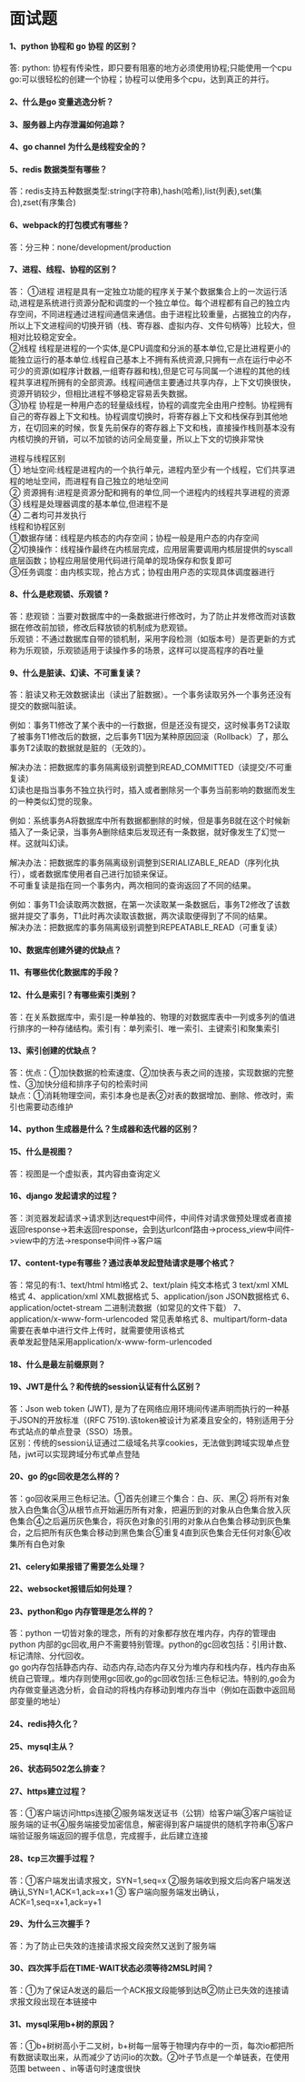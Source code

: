 # 面试题
#### 1、python 协程和 go 协程 的区别？  
答: python: 协程有传染性，即只要有阻塞的地方必须使用协程;只能使用一个cpu
    go:可以很轻松的创建一个协程；协程可以使用多个cpu，达到真正的并行。 
#### 2、什么是go 变量逃逸分析？  
#### 3、服务器上内存泄漏如何追踪？  
#### 4、go channel 为什么是线程安全的？  
#### 5、redis 数据类型有哪些？  
答：redis支持五种数据类型:string(字符串),hash(哈希),list(列表),set(集合),zset(有序集合)  
#### 6、webpack的打包模式有哪些？  
答：分三种：none/development/production  
#### 7、进程、线程、协程的区别？  
答：  ①进程 进程是具有一定独立功能的程序关于某个数据集合上的一次运行活动,进程是系统进行资源分配和调度的一个独立单位。每个进程都有自己的独立内存空间，不同进程通过进程间通信来通信。由于进程比较重量，占据独立的内存，所以上下文进程间的切换开销（栈、寄存器、虚拟内存、文件句柄等）比较大，但相对比较稳定安全。  
②线程
线程是进程的一个实体,是CPU调度和分派的基本单位,它是比进程更小的能独立运行的基本单位.线程自己基本上不拥有系统资源,只拥有一点在运行中必不可少的资源(如程序计数器,一组寄存器和栈),但是它可与同属一个进程的其他的线程共享进程所拥有的全部资源。线程间通信主要通过共享内存，上下文切换很快，资源开销较少，但相比进程不够稳定容易丢失数据。    
③协程
协程是一种用户态的轻量级线程，协程的调度完全由用户控制。协程拥有自己的寄存器上下文和栈。协程调度切换时，将寄存器上下文和栈保存到其他地方，在切回来的时候，恢复先前保存的寄存器上下文和栈，直接操作栈则基本没有内核切换的开销，可以不加锁的访问全局变量，所以上下文的切换非常快

进程与线程区别  
① 地址空间:线程是进程内的一个执行单元，进程内至少有一个线程，它们共享进程的地址空间，而进程有自己独立的地址空间  
② 资源拥有:进程是资源分配和拥有的单位,同一个进程内的线程共享进程的资源  
③ 线程是处理器调度的基本单位,但进程不是  
④ 二者均可并发执行  
线程和协程区别  
①数据存储：线程是内核态的内存空间；协程一般是用户态的内存空间  
②切换操作：线程操作最终在内核层完成，应用层需要调用内核层提供的syscall底层函数；协程应用层使用代码进行简单的现场保存和恢复即可  
③任务调度：由内核实现，抢占方式；协程由用户态的实现具体调度器进行  
#### 8、什么是悲观锁、乐观锁 ?
答：悲观锁：当要对数据库中的一条数据进行修改时，为了防止并发修改而对该数据在修改前加锁，修改后释放锁的机制成为悲观锁。  
乐观锁：不通过数据库自带的锁机制，采用字段检测（如版本号）是否更新的方式称为乐观锁，乐观锁适用于读操作多的场景，这样可以提高程序的吞吐量  
#### 9、什么是脏读、幻读、不可重复读？
答：脏读又称无效数据读出（读出了脏数据）。一个事务读取另外一个事务还没有提交的数据叫脏读。

例如：事务T1修改了某个表中的一行数据，但是还没有提交，这时候事务T2读取了被事务T1修改后的数据，之后事务T1因为某种原因回滚（Rollback）了，那么事务T2读取的数据就是脏的（无效的）。

解决办法：把数据库的事务隔离级别调整到READ_COMMITTED（读提交/不可重复读）  
幻读也是指当事务不独立执行时，插入或者删除另一个事务当前影响的数据而发生的一种类似幻觉的现象。

例如：系统事务A将数据库中所有数据都删除的时候，但是事务B就在这个时候新插入了一条记录，当事务A删除结束后发现还有一条数据，就好像发生了幻觉一样。这就叫幻读。

解决办法：把数据库的事务隔离级别调整到SERIALIZABLE_READ（序列化执行），或者数据库使用者自己进行加锁来保证。  
不可重复读是指在同一个事务内，两次相同的查询返回了不同的结果。

例如：事务T1会读取两次数据，在第一次读取某一条数据后，事务T2修改了该数据并提交了事务，T1此时再次读取该数据，两次读取便得到了不同的结果。  
解决办法：把数据库的事务隔离级别调整到REPEATABLE_READ（可重复读）
#### 10、数据库创建外键的优缺点？  
#### 11、有哪些优化数据库的手段？  
#### 12、什么是索引？有哪些索引类别？  
答：在关系数据库中，索引是一种单独的、物理的对数据库表中一列或多列的值进行排序的一种存储结构。索引有：单列索引、唯一索引、主键索引和聚集索引
#### 13、索引创建的优缺点？  
答：优点：①加快数据的检索速度、②加快表与表之间的连接，实现数据的完整性、③加快分组和排序子句的检索时间   
缺点：①消耗物理空间，索引本身也是表②对表的数据增加、删除、修改时，索引也需要动态维护
#### 14、python 生成器是什么？生成器和迭代器的区别？  
#### 15、什么是视图？  
答：视图是一个虚拟表，其内容由查询定义  
#### 16、django 发起请求的过程？
答：浏览器发起请求->请求到达request中间件，中间件对请求做预处理或者直接返回response->若未返回response，会到达urlconf路由->process_view中间件->view中的方法->response中间件->客户端  
#### 17、content-type有哪些？通过表单发起登陆请求是哪个格式？
答：常见的有:1、text/html html格式 2、text/plain 纯文本格式 3 text/xml XML格式 4、application/xml XML数据格式 5、application/json JSON数据格式 6、application/octet-stream 二进制流数据（如常见的文件下载） 7、application/x-www-form-urlencoded 常见表单格式 8、multipart/form-data  需要在表单中进行文件上传时，就需要使用该格式  
表单发起登陆采用application/x-www-form-urlencoded 
#### 18、什么是最左前缀原则？  
#### 19、JWT是什么？和传统的session认证有什么区别？
答：Json web token (JWT), 是为了在网络应用环境间传递声明而执行的一种基于JSON的开放标准（(RFC 7519).该token被设计为紧凑且安全的，特别适用于分布式站点的单点登录（SSO）场景。  
区别：传统的session认证通过二级域名共享cookies，无法做到跨域实现单点登陆，jwt可以实现跨域分布式单点登陆  
#### 20、go 的gc回收是怎么样的？
答：go回收采用三色标记法。①首先创建三个集合：白、灰、黑② 将所有对象放入白色集合③从根节点开始遍历所有对象，把遍历到的对象从白色集合放入灰色集合④之后遍历灰色集合，将灰色对象的引用的对象从白色集合移动到灰色集合，之后把所有灰色集合移动到黑色集合⑤重复4直到灰色集合无任何对象⑥收集所有白色对象
#### 21、celery如果报错了需要怎么处理？
#### 22、websocket报错后如何处理？
#### 23、python和go 内存管理是怎么样的？
答：python 一切皆对象的理念，所有的对象都存放在堆内存，内存的管理由python 内部的gc回收,用户不需要特别管理。python的gc回收包括：引用计数、标记清除、分代回收。  
go go内存包括静态内存、动态内存,动态内存又分为堆内存和栈内存，栈内存由系统自己管理,。堆内存则使用gc回收,go的gc回收包括:三色标记法。特别的,go会为内存做变量逃逸分析，会自动的将栈内存移动到堆内存当中（例如在函数中返回局部变量的地址）
#### 24、redis持久化？
#### 25、mysql主从？
#### 26、状态码502怎么排查？
#### 27、https建立过程？
答：①客户端访问https连接②服务端发送证书（公钥）给客户端③客户端验证服务端的证书④服务端接受加密信息，解密得到客户端提供的随机字符串⑤客户端验证服务端返回的握手信息，完成握手，此后建立连接
#### 28、tcp三次握手过程？
答：①客户端发出请求报文，SYN=1,seq=x ②服务端收到报文后向客户端发送确认,SYN=1,ACK=1,ack=x+1 ③ 客户端向服务端发出确认，ACK=1,seq=x+1,ack=y+1  
#### 29、为什么三次握手？
答：为了防止已失效的连接请求报文段突然又送到了服务端
#### 30、四次挥手后在TIME-WAIT状态必须等待2MSL时间？
答：①为了保证A发送的最后一个ACK报文段能够到达B②防止已失效的连接请求报文段出现在本链接中  
#### 31、mysql采用b+树的原因？
答：①b+树树高小于二叉树，b+树每一层等于物理内存中的一页，每次io都把所有数据读取出来，从而减少了访问io的次数。②叶子节点是一个单链表，在使用范围 between 、in等语句时速度很快